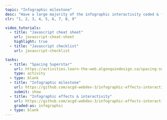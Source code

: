 ```yaml
---
topic: "Infographic milestone"
desc: "Have a large majority of the infographic interactivity coded & functioning."
clr: "1, 2, 3, 4, 5, 6, 7, 8, 9"

video_tutorials:
  - title: "Javascript cheat sheet"
    url: javascript-cheat-sheet
    highlight: true
  - title: "Javascript checklist"
    url: javascript-checklist

tasks:
  - title: "Spacing Superstar"
    url: https://activities.learn-the-web.algonquindesign.ca/spacing-superstar/
    type: activity
  - type: blank
  - title: "Infographic milestone"
    url: https://github.com/acgd-webdev-3/infographic-effects-interactivity#2-code-milestone
    submit: show
  - title: "Infographic effects & interactivity"
    url: https://github.com/acgd-webdev-3/infographic-effects-interactivity
    graded-as: infographic
  - type: blank
---
```

